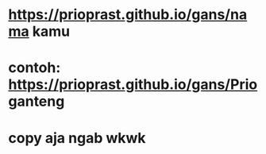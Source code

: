 # https://prioprast.github.io/gans/nama kamu
# contoh: https://prioprast.github.io/gans/Prio ganteng
# copy aja ngab wkwk
